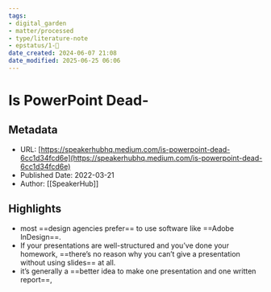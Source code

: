 ```yaml
---
tags: 
- digital_garden
- matter/processed
- type/literature-note
- epstatus/1-🌱
date_created: 2024-06-07 21:08
date_modified: 2025-06-25 06:06
---
```

# Is PowerPoint Dead-

## Metadata

* URL: [https://speakerhubhq.medium.com/is-powerpoint-dead-6cc1d34fcd6e](https://speakerhubhq.medium.com/is-powerpoint-dead-6cc1d34fcd6e)
* Published Date: 2022-03-21
* Author: [[SpeakerHub]]

## Highlights

* most ==design agencies prefer== to use software like ==Adobe InDesign==.
* If your presentations are well-structured and you’ve done your homework, ==there’s no reason why you can’t give a presentation without using slides== at all.
* it’s generally a ==better idea to make one presentation and one written report==,